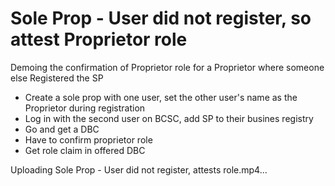 # Sole Prop - User did not register, so attest Proprietor role

Demoing the confirmation of Proprietor role for a Proprietor where someone else Registered the SP

- Create a sole prop with one user, set the other user's name as the Proprietor during registration
- Log in with the second user on BCSC, add SP to their busines registry
- Go and get a DBC 
- Have to confirm proprietor role
- Get role claim in offered DBC



Uploading Sole Prop - User did not register, attests role.mp4…

